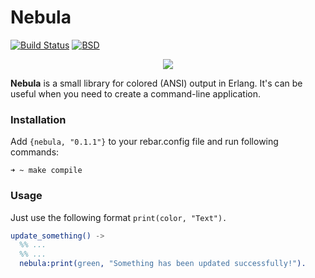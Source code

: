 # Nebula

[![Build Status](https://travis-ci.org/lk-geimfari/nebula.svg?branch=master)](https://travis-ci.org/lk-geimfari/nebula)
[![BSD](https://img.shields.io/pypi/l/Django.svg?maxAge=2592000)](https://github.com/lk-geimfari/nebula/blob/master/LICENSE)

<p align="center">
  <img src="https://raw.githubusercontent.com/lk-geimfari/nebula/master/media/logo.png">
</p>

__Nebula__ is a small library for colored (ANSI) output in Erlang. It's can be useful when you need to create a command-line application.


### Installation

Add `{nebula, "0.1.1"}` to your rebar.config file and run following commands:

```
➜ ~ make compile
```

### Usage
Just use the following format `print(color, "Text").`

```erlang
update_something() ->
  %% ...
  %% ...
  nebula:print(green, "Something has been updated successfully!").
```
